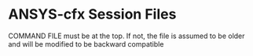 # ANSYS-cfx Session Files

COMMAND FILE must be at the top.
If not, the file is assumed to be older and will be modified to be backward compatible